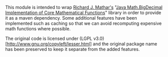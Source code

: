 This module is intended to wrap [Richard J. Mathar's](http://www2.mpia-hd.mpg.de/~mathar/) "[Java Math.BigDecimal Implementation of Core Mathematical Functions](https://arxiv.org/abs/0908.3030v3)" library in order to provide it as a maven dependency.  Some additional features have been implemented such as caching so that we can avoid recomputing expensive math functions where possible.

The original code is licensed under (LGPL v3.0)[http://www.gnu.org/copyleft/lesser.html] and the original package name has been preserved to keep it separate from the added features.